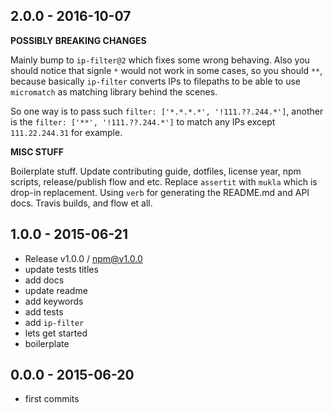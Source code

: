 

## 2.0.0 - 2016-10-07

**POSSIBLY BREAKING CHANGES**

Mainly bump to `ip-filter@2` which fixes some wrong behaving. Also you should notice
that signle `*` would not work in some cases, so you should `**`, because basically `ip-filter`
converts IPs to filepaths to be able to use `micromatch` as matching library behind the scenes.

So one way is to pass such `filter: ['*.*.*.*', '!111.??.244.*']`, another is
the `filter: ['**', '!111.??.244.*']` to match any IPs except `111.22.244.31` for example.

**MISC STUFF**

Boilerplate stuff. Update contributing guide, dotfiles, license year, npm scripts, release/publish flow and etc. Replace `assertit` with `mukla` which is drop-in replacement. Using `verb` for generating the README.md and API docs. Travis builds, and flow et all.

## 1.0.0 - 2015-06-21
- Release v1.0.0 / npm@v1.0.0
- update tests titles
- add docs
- update readme
- add keywords
- add tests
- add `ip-filter`
- lets get started
- boilerplate

## 0.0.0 - 2015-06-20
- first commits